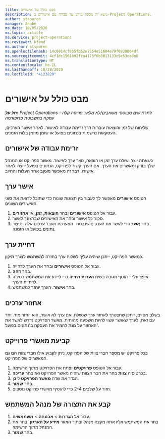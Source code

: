```yaml
---
title: מבט כולל על אישורים
description: נושא זה מספק מידע על עבודה עם אישורים ב-Project Operations.
author: stsporen
manager: Annbe
ms.date: 10/05/2020
ms.topic: article
ms.service: project-operations
ms.reviewer: kfend
ms.author: stsporen
ms.openlocfilehash: 14c6914cf9b5fb52e7554e51604e79f0920064df
ms.sourcegitcommit: 4cf1dc1561b92fca4175f0b3813133c5e63ce8e6
ms.translationtype: HT
ms.contentlocale: he-IL
ms.lasthandoff: 10/28/2020
ms.locfileid: "4123829"
---
```

# <a name="approvals-overview"></a>מבט כולל על אישורים

_**חל על:** Project Operations לתרחישים מבוססי משאבים/לא מלאי, פריסה קלה - עסקה בחשבונית פרופורמה_

שליחות של זמן והוצאות עוברות דרך זרימת עבודה לאישור. לאחר אישור הערכים, העסקאות נרשמות בנתונים בפועל או שזמן מוזמן בלוח הזמנים.

## <a name="approvals-workflow"></a>זרימת עבודה של אישורים
כשאתה יוצר ושולח ערך זמן או הוצאה, נוצר ערך לאישור. מאשר הפרויקט או המנהל שלך בודק ומאשרים את הערך. אם הערך קשור לפרויקט, הנתונים בפועל יווצרו לאחר אישורו. דבר זה מאפשר מעקב אחר העלות והחיוב. 

## <a name="approve-an-entry"></a>אישר ערך
הטופס **אישורים** מאפשר לך לעבור בין תצוגות שונות כדי שתוכל לרואת את סוגי האישורים השונים.
  
1. עבור אל הטופס **אישורים** ובחר **הוצאות**, **זמן**, או **אחזורים**.
2. סקור כל אישור ובחר את האישורים שברצונך לאשר.
3. בחר **אשר** כדי לאשר את הערכים שנבחרו.
המערכת תעבד ערכים אלה ותיצור נתונים בפועל או הזמנה.

## <a name="reject-an-entry"></a>דחיית ערך
כמאשר הפרויקט, ייתכן שיהיה עליך לשלוח ערך בחזרה למשתמש לצורך תיקון.
  
1. עבור אל הטופס **אישורים** ובחר את הערך לדחייה. 
2. בחר **דחה**.
3. אופציונלי - הוסף תגובה בשיח **הערות דחייה** כדי ליידע את המשתמש בסיבה לדחיית הערך.
4. בחר **אישור**. הערך יוחזר למשתמש.
  
## <a name="recall-entries"></a>אחזור ערכים
בשלב מסוים, ייתכן שתצטרך לאחזר ערך שנשלח. אם ערך לא אושר, הוא יוחזר מיד. יחד עם זאת, לערך שאושר עשוי להיות השפעה מהותית. מאשר הפרויקט נדרש לאשר את האחזור על מנת להמיר את העסקה ב'נתונים בפועל'.

## <a name="specify-project-approvers"></a>קביעת מאשרי פרוייקט
בכל פרויקט יש מספר חברי צוות של הפרויקט. ניתן לקבוע אילו חברי צוות הם גם המאשרים של הפרויקט.

1. עבור אל הטופס **פרויקטים** ופתח את הפרויקט מתוך הרשימה.
2. בכרטיסיה **צוות** בחר את חבר הצוות שיהיה מאשר הפרויקט ואז בחר **עריכה**.
3. הגדר את שדה **מאשר הפרויקט** ל **כן**.
4. בחר **שמור**.
5. חזור על שלבים 2-4‏ כדי להוסיף מאשרי פרויקט נוספים.

## <a name="configure-the-users-manager"></a>קבע את התצורה של מנהל המשתמש

1. עבור אל **הגדרות** > **אבטחה** > **משתמשים**.
2. בחר את המשתמש אליו אתה מקצה מנהל ובתוך האזור **מידע על הארגון**, בחר את המנהל מתוך הרשימה. 
3. בחר **שמור**.



